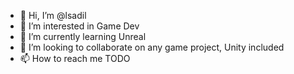 - 👋 Hi, I’m @lsadil
- 👀 I’m interested in Game Dev
- 🌱 I’m currently learning Unreal 
- 💞️ I’m looking to collaborate on any game project, Unity included
- 📫 How to reach me TODO

<!---
lsadil/lsadil is a ✨ special ✨ repository because its `README.md` (this file) appears on your GitHub profile.
You can click the Preview link to take a look at your changes.
--->
